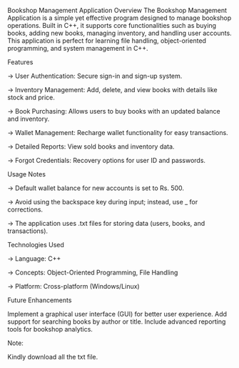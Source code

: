Bookshop Management Application
Overview
The Bookshop Management Application is a simple yet effective program designed to manage bookshop operations. Built in C++, it supports core functionalities such as buying books, adding new books, managing inventory, and handling user accounts. This application is perfect for learning file handling, object-oriented programming, and system management in C++.



Features

-> User Authentication: Secure sign-in and sign-up system.

-> Inventory Management: Add, delete, and view books with details like stock and price.

-> Book Purchasing: Allows users to buy books with an updated balance and inventory.

-> Wallet Management: Recharge wallet functionality for easy transactions.

-> Detailed Reports: View sold books and inventory data.

->  Forgot Credentials: Recovery options for user ID and passwords.

Usage Notes

-> Default wallet balance for new accounts is set to Rs. 500.

-> Avoid using the backspace key during input; instead, use _ for corrections.

-> The application uses .txt files for storing data (users, books, and transactions).

Technologies Used

-> Language: C++

-> Concepts: Object-Oriented Programming, File Handling

-> Platform: Cross-platform (Windows/Linux)

Future Enhancements

Implement a graphical user interface (GUI) for better user experience.
Add support for searching books by author or title.
Include advanced reporting tools for bookshop analytics.

Note:  

Kindly download all the txt file.
